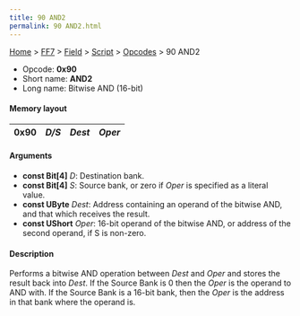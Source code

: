 ```yaml
---
title: 90 AND2
permalink: 90 AND2.html
---
```


[Home](../../../../Main%20Page.md) > [FF7](../../../../FF7.md) > [Field](../../../Field.md) > [Script](../../Script.md) > [Opcodes](../Opcodes.md) > 90 AND2

-   Opcode: **0x90**
-   Short name: **AND2**
-   Long name: Bitwise AND (16-bit)

#### Memory layout

| 0x90 | *D/S* | *Dest* | *Oper* |
|------|-------|--------|--------|

#### Arguments

-   **const Bit\[4\]** *D*: Destination bank.
-   **const Bit\[4\]** *S*: Source bank, or zero if *Oper* is specified
    as a literal value.
-   **const UByte** *Dest*: Address containing an operand of the bitwise
    AND, and that which receives the result.
-   **const UShort** *Oper*: 16-bit operand of the bitwise AND, or
    address of the second operand, if S is non-zero.

#### Description

Performs a bitwise AND operation between *Dest* and *Oper* and stores
the result back into *Dest*. If the Source Bank is 0 then the *Oper* is
the operand to AND with. If the Source Bank is a 16-bit bank, then the
*Oper* is the address in that bank where the operand is.
